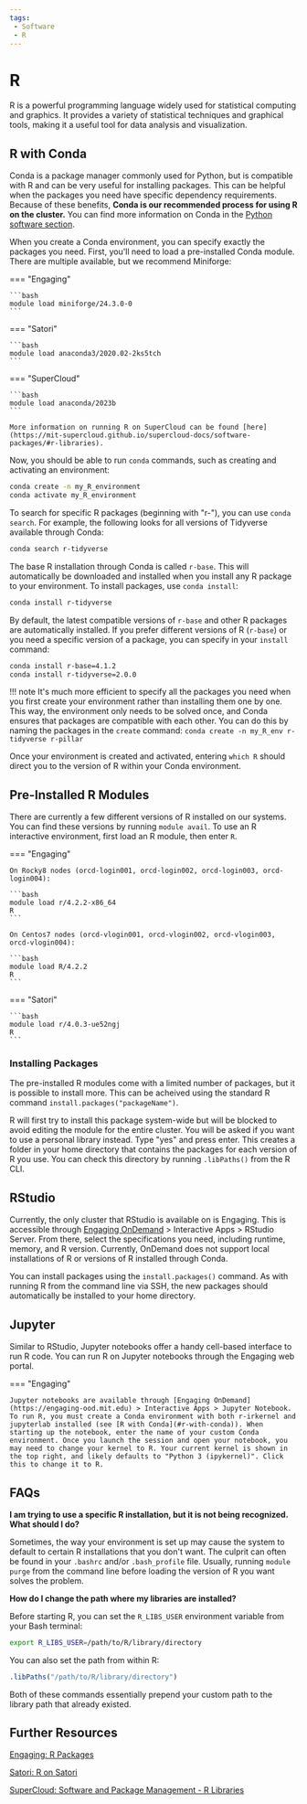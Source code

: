 ```yaml
---
tags:
 - Software
 - R
---
```


# R

R is a powerful programming language widely used for statistical computing and graphics. It provides a variety of statistical techniques and graphical tools, making it a useful tool for data analysis and visualization.

## R with Conda

Conda is a package manager commonly used for Python, but is compatible with R and can be very useful for installing packages. This can be helpful when the packages you need have specific dependency requirements. Because of these benefits, **Conda is our recommended process for using R on the cluster.** You can find more information on Conda in the [Python software section](python.md#conda-environments).

When you create a Conda environment, you can specify exactly the packages you need. First, you'll need to load a pre-installed Conda module. There are multiple available, but we recommend Miniforge:

=== "Engaging"

    ```bash
    module load miniforge/24.3.0-0
    ```

=== "Satori"

    ```bash
    module load anaconda3/2020.02-2ks5tch
    ```

=== "SuperCloud"

    ```bash
    module load anaconda/2023b
    ```

    More information on running R on SuperCloud can be found [here](https://mit-supercloud.github.io/supercloud-docs/software-packages/#r-libraries).

Now, you should be able to run `conda` commands, such as creating and activating an environment:

```bash
conda create -n my_R_environment
conda activate my_R_environment
```

To search for specific R packages (beginning with "r-"), you can use `conda search`. For example, the following looks for all versions of Tidyverse available through Conda:

```bash
conda search r-tidyverse
```

The base R installation through Conda is called `r-base`. This will automatically be downloaded and installed when you install any R package to your environment. To install packages, use `conda install`:

```bash
conda install r-tidyverse
```

By default, the latest compatible versions of `r-base` and other R packages are automatically installed. If you prefer different versions of R (`r-base`) or you need a specific version of a package, you can specify in your `install` command:

```bash
conda install r-base=4.1.2
conda install r-tidyverse=2.0.0
```

!!! note
    It's much more efficient to specify all the packages you need when you first create your environment rather than installing them one by one. This way, the environment only needs to be solved once, and Conda ensures that packages are compatible with each other. You can do this by naming the packages in the `create` command: `conda create -n my_R_env r-tidyverse r-pillar`

Once your environment is created and activated, entering `which R` should direct you to the version of R within your Conda environment.

## Pre-Installed R Modules

There are currently a few different versions of R installed on our systems. You can find these versions by running `module avail`. To use an R interactive environment, first load an R module, then enter `R`.

=== "Engaging"

    On Rocky8 nodes (orcd-login001, orcd-login002, orcd-login003, orcd-login004):

    ```bash
    module load r/4.2.2-x86_64
    R
    ```

    On Centos7 nodes (orcd-vlogin001, orcd-vlogin002, orcd-vlogin003, orcd-vlogin004):

    ```bash
    module load R/4.2.2
    R
    ```

=== "Satori"

    ```bash
    module load r/4.0.3-ue52ngj
    R
    ```

### Installing Packages

The pre-installed R modules come with a limited number of packages, but it is possible to install more. This can be acheived using the standard R command `install.packages("packageName")`.

R will first try to install this package system-wide but will be blocked to avoid editing the module for the entire cluster. You will be asked if you want to use a personal library instead. Type "yes" and press enter. This creates a folder in your home directory that contains the packages for each version of R you use. You can check this directory by running `.libPaths()` from the R CLI.

## RStudio

Currently, the only cluster that RStudio is available on is Engaging. This is accessible through [Engaging OnDemand](https://engaging-ood.mit.edu) > Interactive Apps > RStudio Server. From there, select the specifications you need, including runtime, memory, and R version. Currently, OnDemand does not support local installations of R or versions of R installed through Conda.

You can install packages using the `install.packages()` command. As with running R from the command line via SSH, the new packages should automatically be installed to your home directory.

## Jupyter

Similar to RStudio, Jupyter notebooks offer a handy cell-based interface to run R code. You can run R on Jupyter notebooks through the Engaging web portal.

=== "Engaging"

    Jupyter notebooks are available through [Engaging OnDemand](https://engaging-ood.mit.edu) > Interactive Apps > Jupyter Notebook. To run R, you must create a Conda environment with both r-irkernel and jupyterlab installed (see [R with Conda](#r-with-conda)). When starting up the notebook, enter the name of your custom Conda environment. Once you launch the session and open your notebook, you may need to change your kernel to R. Your current kernel is shown in the top right, and likely defaults to "Python 3 (ipykernel)". Click this to change it to R.

<!-- === "SuperCloud"

    Click [here](https://txe1-portal.mit.edu/jupyter/jupyter_notebook.php) to open a Jupyter notebook on the SuperCloud web portal.

    On SuperCloud, the version of R that is available is from the pre-installed R environment on Anaconda. As a result, you cannot install additional packages. Unfortunately, it is not possible to connect your own Conda environment to Jupyter on this cluster.
    
    You can find more information about running Jupyter notebooks on SuperCloud [here](https://mit-supercloud.github.io/supercloud-docs/jupyter-notebooks/). 
    
    NOTE: It may be possible to run your own custom environment on a Jupyter notebook on supercloud. However, right now you cannot open a jupyter notebook with Anaconda 2023a or 2023b, even when using the standard ipykernel. Anaconda 2024b works on Jupyter, but it does not recognize any custom environments. There is no Anaconda 2024b available as a module.
    -->

## FAQs

**I am trying to use a specific R installation, but it is not being recognized. What should I do?**

Sometimes, the way your environment is set up may cause the system to default to certain R installations that you don't want. The culprit can often be found in your `.bashrc` and/or `.bash_profile` file. Usually, running `module purge` from the command line before loading the version of R you want solves the problem.

**How do I change the path where my libraries are installed?**

Before starting R, you can set the `R_LIBS_USER` environment variable from your Bash terminal:

```bash
export R_LIBS_USER=/path/to/R/library/directory
```

You can also set the path from within R:

```R
.libPaths("/path/to/R/library/directory")
```

Both of these commands essentially prepend your custom path to the library path that already existed.

## Further Resources

[Engaging: R Packages](https://engaging-web.mit.edu/eofe-wiki/software/r_packages/)

[Satori: R on Satori](https://mit-satori.github.io/satori-R.html)

[SuperCloud: Software and Package Management - R Libraries](https://mit-supercloud.github.io/supercloud-docs/software-packages/#r-libraries)
